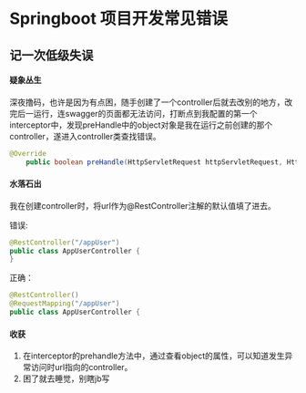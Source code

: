 # Springboot 项目开发常见错误

## 记一次低级失误

#### 疑象丛生
深夜撸码，也许是因为有点困，随手创建了一个controller后就去改别的地方，改完后一运行，连swagger的页面都无法访问，打断点到我配置的第一个interceptor中，发现preHandle中的object对象是我在运行之前创建的那个controller，遂进入controller类查找错误。
```java
@Override
    public boolean preHandle(HttpServletRequest httpServletRequest, HttpServletResponse httpServletResponse, Object object)
```
#### 水落石出
我在创建controller时，将url作为@RestController注解的默认值填了进去。

错误:
```java
@RestController("/appUser")
public class AppUserController {
}
```

正确：
```java
@RestController()
@RequestMapping("/appUser")
public class AppUserController {
```

#### 收获
1. 在interceptor的prehandle方法中，通过查看object的属性，可以知道发生异常访问时url指向的controller。
2. 困了就去睡觉，别瞎jb写